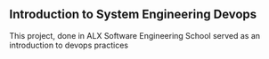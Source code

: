 ## Introduction to System Engineering Devops

This project, done in ALX Software Engineering School served as an introduction to devops practices
